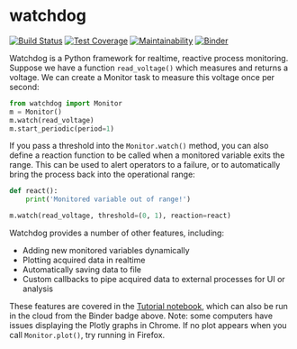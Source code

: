 # watchdog
[![Build Status](https://travis-ci.org/robertfasano/watchdog.svg?branch=master)](https://travis-ci.org/robertfasano/watchdog)
[![Test Coverage](https://api.codeclimate.com/v1/badges/0be76138b49ecb2081eb/test_coverage)](https://codeclimate.com/github/robertfasano/watchdog/test_coverage)
[![Maintainability](https://api.codeclimate.com/v1/badges/0be76138b49ecb2081eb/maintainability)](https://codeclimate.com/github/robertfasano/watchdog/maintainability)
[![Binder](https://mybinder.org/badge_logo.svg)](https://mybinder.org/v2/gh/robertfasano/watchdog/master?filepath=watchdog%2Ftutorial.ipynb)

Watchdog is a Python framework for realtime, reactive process monitoring. Suppose we have a function ``read_voltage()`` which measures and returns a voltage. We can create a Monitor task to measure this voltage once per second:

```python
from watchdog import Monitor
m = Monitor()
m.watch(read_voltage)
m.start_periodic(period=1)
```

If you pass a threshold into the ``Monitor.watch()`` method, you can also define a reaction function to be called when a monitored variable exits the range. This can be used to alert operators to a failure, or to automatically bring the process back into the operational range:
```python
def react():
    print('Monitored variable out of range!')

m.watch(read_voltage, threshold=(0, 1), reaction=react)
```

Watchdog provides a number of other features, including:
* Adding new monitored variables dynamically
* Plotting acquired data in realtime
* Automatically saving data to file
* Custom callbacks to pipe acquired data to external processes for UI or analysis

These features are covered in the [Tutorial notebook](https://github.com/robertfasano/watchdog/blob/master/watchdog/tutorial.ipynb), which can also be run in the cloud from the Binder badge above. Note: some computers have issues displaying the Plotly graphs in Chrome. If no plot appears when you call ``Monitor.plot()``, try running in Firefox.
